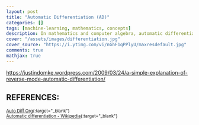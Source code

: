 ```yaml
---
layout: post
title: "Automatic Differentiation (AD)"
categories: []
tags: [machine-learning, mathematics, concepts]
description: In mathematics and computer algebra, automatic differentiation, also called algorithmic differentiation or computational differentiation, is a set of techniques to numerically evaluate the derivative of a function specified by a computer program.
cover: "/assets/images/differentiation.jpg"
cover_source: "https://i.ytimg.com/vi/nGhF1qPPlyU/maxresdefault.jpg"
comments: true
mathjax: true
---
```


https://justindomke.wordpress.com/2009/03/24/a-simple-explanation-of-reverse-mode-automatic-differentiation/

## REFERENCES:

<small>[Auto Diff Org](http://www.autodiff.org/){:target="_blank"}</small><br>
<small>[Automatic differentiation - Wikipedia](https://en.wikipedia.org/wiki/Automatic_differentiation){:target="_blank"}</small>
